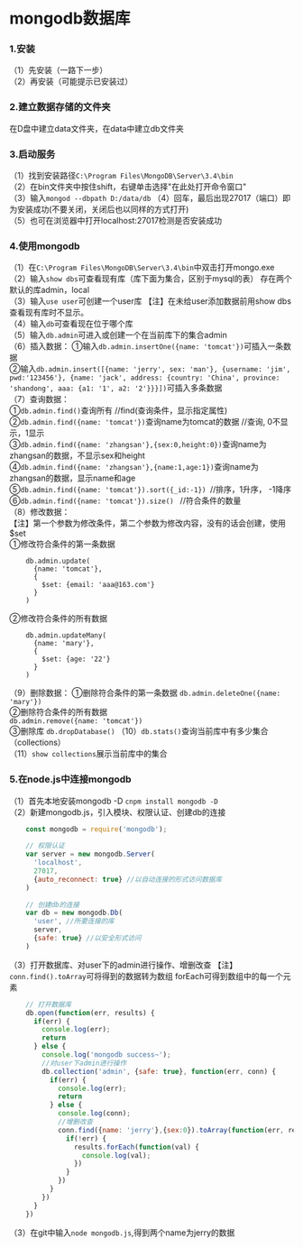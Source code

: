 # mongodb数据库
### 1.安装
（1）先安装（一路下一步）<br>
（2）再安装（可能提示已安装过）
### 2.建立数据存储的文件夹
在D盘中建立data文件夹，在data中建立db文件夹
### 3.启动服务
（1）找到安装路径```C:\Program Files\MongoDB\Server\3.4\bin```<br>
（2）在bin文件夹中按住shift，右键单击选择"在此处打开命令窗口"<br>
（3）输入```mongod --dbpath D:/data/db```
（4）回车，最后出现27017（端口）即为安装成功(不要关闭，关闭后也以同样的方式打开)<br>
（5）也可在浏览器中打开localhost:27017检测是否安装成功
### 4.使用mongodb
（1）在```C:\Program Files\MongoDB\Server\3.4\bin```中双击打开mongo.exe<br>
（2）输入```show dbs```可查看现有库（库下面为集合，区别于mysql的表）
存在两个默认的库admin，local<br>
（3）输入```use user```可创建一个user库
【注】在未给user添加数据前用show dbs查看现有库时不显示。<br>
（4）输入```db```可查看现在位于哪个库<br>
（5）输入```db.admin```可进入或创建一个在当前库下的集合admin<br>
（6）插入数据：
①输入```db.admin.insertOne({name: 'tomcat'})```可插入一条数据<br>
②输入```db.admin.insert([{name: 'jerry', sex: 'man'}, {username: 'jim', pwd:'123456'}, {name: 'jack', address: {country: 'China', province: 'shandong', aaa: {a1: '1', a2: '2'}}}])```可插入多条数据<br>
（7）查询数据：<br>
     ①```db.admin.find()```查询所有
     //find(查询条件，显示指定属性)<br>
     ②```db.admin.find({name: 'tomcat'})```查询name为tomcat的数据
     //查询, 0不显示，1显示<br>
     ③```db.admin.find({name: 'zhangsan'},{sex:0,height:0})```查询name为zhangsan的数据，不显示sex和height<br>
     ④```db.admin.find({name: 'zhangsan'},{name:1,age:1})```查询name为zhangsan的数据，显示name和age<br>
     ⑤```db.admin.find({name: 'tomcat'}).sort({_id:-1}) ```//排序，1升序， -1降序<br>
     ⑥```db.admin.find({name: 'tomcat'}).size() ``` //符合条件的数量<br>
（8）修改数据：<br>
【注】第一个参数为修改条件，第二个参数为修改内容，没有的话会创建，使用$set<br>
①修改符合条件的第一条数据
```
	db.admin.update(
	  {name: 'tomcat'},
	  {
	    $set: {email: 'aaa@163.com'}
	  }
	)
```
②修改符合条件的所有数据
```
	db.admin.updateMany(
	  {name: 'mary'},
	  {
	    $set: {age: '22'}
	  }
	)
```
（9）删除数据：
    ①删除符合条件的第一条数据
    ```db.admin.deleteOne({name: 'mary'})```<br>
    ②删除符合条件的所有数据<br>
    ```db.admin.remove({name: 'tomcat'})```<br>
    ③删除库
    ```db.dropDatabase()```
（10）```db.stats()```查询当前库中有多少集合（collections）<br>
（11）```show collections```展示当前库中的集合
### 5.在node.js中连接mongodb
（1）首先本地安装mongodb -D 
```cnpm install mongodb -D```<br>
（2）新建mongodb.js，引入模块、权限认证、创建db的连接
```js
	const mongodb = require('mongodb');
	
	// 权限认证
	var server = new mongodb.Server(
	  'localhost',
	  27017,
	  {auto_reconnect: true} //以自动连接的形式访问数据库
	)
	
	// 创建db的连接
	var db = new mongodb.Db(
	  'user', //所要连接的库
	  server,
	  {safe: true} //以安全形式访问
	)
```
（3）打开数据库、对user下的admin进行操作、增删改查
【注】```conn.find().toArray```可将得到的数据转为数组
forEach可得到数组中的每一个元素
```js
	// 打开数据库
	db.open(function(err, results) {
	  if(err) {
	    console.log(err);
	    return
	  } else {
	    console.log('mongodb success~');
	    //对user下admin进行操作
	    db.collection('admin', {safe: true}, function(err, conn) {
	      if(err) {
	        console.log(err);
	        return
	      } else {
	        console.log(conn);
	        //增删改查
	        conn.find({name: 'jerry'},{sex:0}).toArray(function(err, results) {
	          if(!err) {
	            results.forEach(function(val) {
	              console.log(val);
	            })
	          }
	        })
	      }
	    })
	  }
	})
```
（3）在git中输入```node mongodb.js```,得到两个name为jerry的数据
